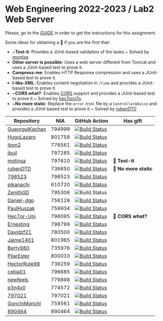 # Web Engineering 2022-2023 / Lab2 Web Server

Please, go to the [GUIDE](docs/GUIDE.md) in order to get the instructions for this assignment.

Some ideas for obtaining a :gift: if you are the first that:

- ~**Test-it**: Provides a JUnit-based validation of the tasks.~ Solved by [montisa](https://github.com/motinsa/lab2-web-server/tree/work.)
- **Other server is possible**: Uses a web server different from Tomcat and uses a JUnit-based test to prove it.
- **Compress-me**: Enables HTTP Response compression and uses a JUnit-based test to prove it.
- **I-like-XML**: Enables content negotiation in `/time` and provides a JUnit-based test to prove it.
- ~**CORS what?**: Enables [CORS](https://developer.mozilla.org/es/docs/Web/HTTP/CORS) support and provides a JUnit-based test to prove it.~ Solved by [hec7orci7o](https://github.com/Hec7or-Uni/lab2-web-server/tree/work).
- ~**No more static**: Replace the `error.html` file by a `ControllerAdvice` and provides a JUnit-based test to prove it.~ Solved by [rubenDTD](https://github.com/rubenDTD/lab2-web-server/tree/work)

Repository | NIA    | GitHub Action | Has gift
----------|--------|---------------|-----
[GueorguiKachan](https://github.com/GueorguiKachan/lab2-web-server/tree/work) |794999 | [![Build Status](https://github.com/GueorguiKachan/lab2-web-server/actions/workflows/CI.yml/badge.svg?branch=work&event=push)](https://github.com/GueorguiKachan/lab2-web-server/actions/workflows/CI.yml)
[HugoLazaro](https://github.com/HugoLazaro/lab2-web-server/tree/work) | 801758 | [![Build Status](https://github.com/HugoLazaro/lab2-web-server/actions/workflows/CI.yml/badge.svg?branch=work&event=push)](https://github.com/HugoLazaro/lab2-web-server/actions/workflows/CI.yml) |
[ibon2](https://github.com/Ibon2/lab2-web-server/tree/work) | 776561 | [![Build Status](https://github.com/Ibon2/lab2-web-server/actions/workflows/CI.yml/badge.svg?branch=work&event=push)](https://github.com/Ibon2/lab2-web-server/actions/workflows/CI.yml) |
[jbuil](https://github.com/jbuil/lab2-web-server/tree/work) | 797285 | [![Build Status](https://github.com/jbuil/lab2-web-server/actions/workflows/CI.yml/badge.svg?branch=work&event=push)](https://github.com/jbuil/lab2-web-server/actions/workflows/CI.yml) |
[motinsa](https://github.com/motinsa/lab2-web-server/tree/work) | 797610 | [![Build Status](https://github.com/motinsa/lab2-web-server/actions/workflows/CI.yml/badge.svg?branch=work&event=push)](https://github.com/motinsa/lab2-web-server/actions/workflows/CI.yml) | :gift: **Test-it** |
[rubenDTD](https://github.com/rubenDTD/lab2-web-server/tree/work) | 736650 | [![Build Status](https://github.com/rubenDTD/lab2-web-server/actions/workflows/CI.yml/badge.svg?branch=work&event=push)](https://github.com/rubenDTD/lab2-web-server/actions/workflows/CI.yml) | :gift: **No more static** |
[798523](https://github.com/798523/lab2-web-server/tree/work) | 798523 | [![Build Status](https://github.com/798523/lab2-web-server/actions/workflows/CI.yml/badge.svg?branch=work&event=push)](https://github.com/798523/lab2-web-server/actions/workflows/CI.yml) |
[pikanachi](https://github.com/pikanachi/lab2-web-server/tree/work) | 610720 | [![Build Status](https://github.com/pikanachi/lab2-web-server/actions/workflows/CI.yml/badge.svg?branch=work&event=push)](https://github.com/pikanachi/lab2-web-server/actions/workflows/CI.yml)
[ZenithGD](https://github.com/ZenithGD/lab2-web-server/tree/work) | 795306 | ![Build Status](https://github.com/ZenithGD/lab2-web-server/actions/workflows/CI.yml/badge.svg?branch=work&event=push)
[Daniel-dgp](https://github.com/Daniel-dgp/lab2-web-server/tree/work) | 756128 | [![Build Status](https://github.com/Daniel-dgp/lab2-web-server/actions/workflows/CI.yml/badge.svg?branch=work&event=push)](https://github.com/Daniel-dgp/lab2-web-server/actions/workflows/CI.yml)
[PaulHuszak](https://github.com/paul-huszak/lab2-web-server/tree/work) | 759934 | [![Build Status](https://github.com/paul-huszak/lab2-web-server/actions/workflows/CI.yml/badge.svg?branch=work&event=push)](https://github.com/paul-huszak/lab2-web-server/actions/workflows/CI.yml)
[Hec7or-Uni](https://github.com/Hec7or-Uni/lab2-web-server/tree/work)|798095|  [![Build Status](https://github.com/Hec7or-Uni/lab2-web-server/actions/workflows/CI.yml/badge.svg?branch=work&event=push)](https://github.com/Hec7or-Uni/lab2-web-server/actions/workflows/CI.yml)| :gift: **CORS what?**
[Ernesting](https://github.com/Ernesting/lab2-web-server/tree/work) | 798799 | [![Build Status](https://github.com/Ernesting/lab2-web-server/actions/workflows/CI.yml/badge.svg?branch=work&event=push)](https://github.com/Ernesting/lab2-web-server/actions/workflows/CI.yml)
[Davidzf21](https://github.com/Davidzf21/lab2-web-server/tree/work) | 780500 | [![Build Status](https://github.com/Davidzf21/lab2-web-server/actions/workflows/CI.yml/badge.svg)](https://github.com/Davidzf21/lab2-web-server/actions/workflows/CI.yml)
[Jaime1401](https://github.com/Jaime1401/lab2-web-server/tree/work) | 801965 | [![Build Status](https://github.com/Jaime1401/lab2-web-server/actions/workflows/CI.yml/badge.svg?branch=work&event=push)](https://github.com/Jaime1401/lab2-web-server/actions/workflows/CI.yml)
[Berty980](https://github.com/Berty980/lab2-web-server/tree/work) | 735976 | [![Build Status](https://github.com/Berty980/lab2-web-server/actions/workflows/CI.yml/badge.svg?branch=work&event=push)](https://github.com/Berty980/lab2-web-server/actions/workflows/CI.yml)
[PilarEster](https://github.com/PilarEster/lab2-web-server/tree/work) | 800033 | [![Build Status](https://github.com/PilarEster/lab2-web-server/actions/workflows/CI.yml/badge.svg?branch=work&event=push)](https://github.com/PilarEster/lab2-web-server/actions/workflows/CI.yml)
[HectorRute98](https://github.com/HectorRute98/lab2-web-server/tree/work) | 736259 | [![Build Status](https://github.com/HectorRute98/lab2-web-server/actions/workflows/CI.yml/badge.svg)](https://github.com/HectorRute98/lab2-web-server/actions/workflows/CI.yml)
[celiia01](https://github.com/celiia01/lab2-web-server/tree/work) | 796685 | [![Build Status](https://github.com/celiia01/lab2-web-server/actions/workflows/CI.yml/badge.svg?branch=work&event=push)](https://github.com/celiia01/lab2-web-server/actions/workflows/CI.yml)           |
[newfeels](https://github.com/newfeels/lab2-web-server/tree/work) | 779898 | [![Build Status](https://github.com/newfeels/lab2-web-server/actions/workflows/CI.yml/badge.svg?branch=work&event=push)](https://github.com/newfeels/lab2-web-server/actions/workflows/CI.yml)
[p3n4x0](https://github.com/p3n4x0/lab2-web-server/tree/work) | 774572 | [![Build Status](https://github.com/p3n4x0/lab2-web-server/actions/workflows/CI.yml/badge.svg?branch=work&event=push)](https://github.com/p3n4x0/lab2-web-server/actions/workflows/CI.yml)
[797021](https://github.com/797021/lab2-web-server/tree/work) | 797021 | [![Build Status](https://github.com/797021/lab2-web-server/actions/workflows/CI.yml/badge.svg?branch=work&event=push)](https://github.com/797021/lab2-web-server/actions/workflows/CI.yml)  
[GonchiMonchi](https://github.com/GonchiMonchi/lab2-web-server/tree/work) | 759561 | [![Build Status](https://github.com/GonchiMonchi/lab2-web-server/actions/workflows/CI.yml/badge.svg?branch=work&event=push)](https://github.com/GonchiMonchi/lab2-web-server/actions/workflows/CI.yml) |
[890464](https://github.com/890464/lab2-web-server/tree/work) | 890464 | [![Build Status](https://github.com/890464/lab2-web-server/actions/workflows/CI.yml/badge.svg?branch=work&event=push)](https://github.com/890464/lab2-web-server/actions/workflows/CI.yml)  

